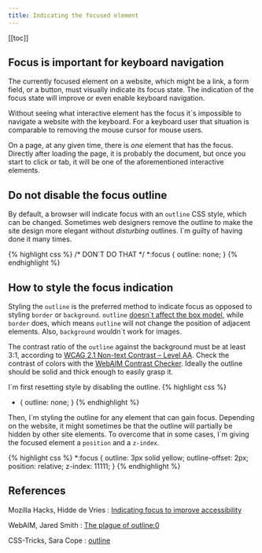 ```yaml
---
title: Indicating the focused element
---
```


[[toc]]

## Focus is important for keyboard navigation
The currently focused element on a website, which might be a link, a form field, or a button, must visually indicate its focus state. The indication of the focus state will improve or even enable keyboard navigation. 

Without seeing what interactive element has the focus it´s impossible to navigate a website with the keyboard. For a keyboard user that situation is comparable to removing the mouse cursor for mouse users. 

On a page, at any given time, there is *one* element that has the focus. Directly after loading the page, it is probably the document, but once you start to click or tab, it will be one of the aforementioned interactive elements. 

## Do not disable the focus outline
By default, a browser will indicate focus with an `outline` CSS style, which can be changed. Sometimes web designers remove the outline to make the site design more elegant without *disturbing* outlines. I´m guilty of having done it many times.

{% highlight css %}
/* DON´T DO THAT */
*:focus {
  outline: none;
}
{% endhighlight %}

## How to style the focus indication
Styling the `outline` is the preferred method to indicate focus as opposed to styling `border` or `background`. `outline` [doesn´t affect the box model](https://css-tricks.com/almanac/properties/o/outline/), while `border` does, which means `outline` will not change the position of adjacent elements. Also, `background` wouldn´t work for images.

The contrast ratio of the `outline` against the background must be at least 3:1, according to [WCAG 2.1 Non-text Contrast – Level AA](https://www.w3.org/WAI/WCAG21/quickref/?versions=2.1&showtechniques=324%2C331#non-text-contrast
). Check the contrast of colors with the [WebAIM Contrast Checker](https://webaim.org/resources/contrastchecker/). Ideally the outline should be solid and thick enough to easily grasp it.

I´m first resetting style by disabling the outline.
{% highlight css %}
* {
  outline: none;
}
{% endhighlight %}

Then, I´m styling the outline for any element that can gain focus. Depending on the website, it might sometimes be that the outline will partially be hidden by other site elements. To overcome that in some cases, I´m giving the focused element a <code>position</code> and a <code>z-index</code>.

{% highlight css %}
*:focus {
  outline: 3px solid yellow;
  outline-offset: 2px;
  position: relative;
  z-index: 11111;
}
{% endhighlight %}

## References

Mozilla Hacks, Hidde de Vries
: [Indicating focus to improve accessibility](https://hacks.mozilla.org/2019/06/indicating-focus-to-improve-accessibility/)

WebAIM, Jared Smith
: [The plague of outline:0](https://webaim.org/blog/plague-of-outline-0/)

CSS-Tricks, Sara Cope
: [outline](https://css-tricks.com/almanac/properties/o/outline/)
